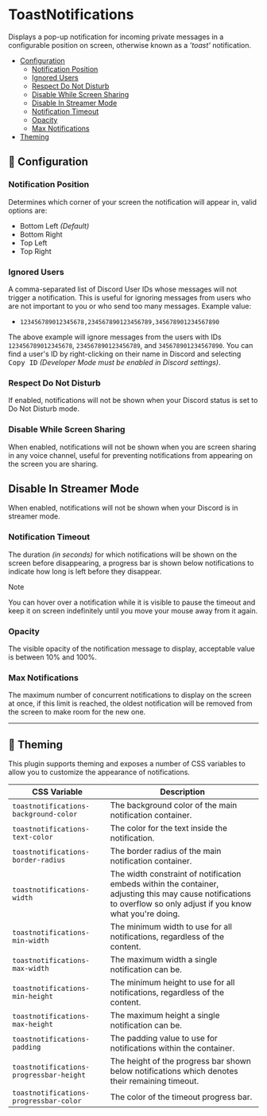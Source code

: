 # ToastNotifications

Displays a pop-up notification for incoming private messages in a configurable position on screen, otherwise known as a _'toast'_ notification.

-   [Configuration](#-configuration)
    -   [Notification Position](#notification-position)
    -   [Ignored Users](#ignored-users)
    -   [Respect Do Not Disturb](#respect-do-not-disturb)
    -   [Disable While Screen Sharing](#disable-while-screen-sharing)
    -   [Disable In Streamer Mode](#disable-in-streamer-mode)
    -   [Notification Timeout](#notification-timeout)
    -   [Opacity](#opacity)
    -   [Max Notifications](#max-notifications)
-   [Theming](#-theming)

## 🔧 Configuration

### Notification Position

Determines which corner of your screen the notification will appear in, valid options are:

-   Bottom Left _(Default)_
-   Bottom Right
-   Top Left
-   Top Right

### Ignored Users

A comma-separated list of Discord User IDs whose messages will not trigger a notification. This is useful for ignoring messages from users who are not important to you or who send too many messages. Example value:

-   `123456789012345678,234567890123456789,345678901234567890`

The above example will ignore messages from the users with IDs `123456789012345678`, `234567890123456789`, and `345678901234567890`. You can find a user's ID by right-clicking on their name in Discord and selecting <kbd>Copy ID</kbd> _(Developer Mode must be enabled in Discord settings)_.

### Respect Do Not Disturb

If enabled, notifications will not be shown when your Discord status is set to Do Not Disturb mode.

### Disable While Screen Sharing

When enabled, notifications will not be shown when you are screen sharing in any voice channel, useful for preventing notifications from appearing on the screen you are sharing.

## Disable In Streamer Mode

When enabled, notifications will not be shown when your Discord is in streamer mode.

### Notification Timeout

The duration _(in seconds)_ for which notifications will be shown on the screen before disappearing, a progress bar is shown below notifications to indicate how long is left before they disappear.

> [!NOTE]
> You can hover over a notification while it is visible to pause the timeout and keep it on screen indefinitely until you move your mouse away from it again.

### Opacity

The visible opacity of the notification message to display, acceptable value is between 10% and 100%.

### Max Notifications

The maximum number of concurrent notifications to display on the screen at once, if this limit is reached, the oldest notification will be removed from the screen to make room for the new one.

---

## 🎨 Theming

This plugin supports theming and exposes a number of CSS variables to allow you to customize the appearance of notifications.

| CSS Variable                            | Description                                                                                                                                                        |
| --------------------------------------- | ------------------------------------------------------------------------------------------------------------------------------------------------------------------ |
| `toastnotifications-background-color`   | The background color of the main notification container.                                                                                                           |
| `toastnotifications-text-color`         | The color for the text inside the notification.                                                                                                                    |
| `toastnotifications-border-radius`      | The border radius of the main notification container.                                                                                                              |
| `toastnotifications-width`              | The width constraint of notification embeds within the container, adjusting this may cause notifications to overflow so only adjust if you know what you're doing. |
| `toastnotifications-min-width`          | The minimum width to use for all notifications, regardless of the content.                                                                                         |
| `toastnotifications-max-width`          | The maximum width a single notification can be.                                                                                                                    |
| `toastnotifications-min-height`         | The minimum height to use for all notifications, regardless of the content.                                                                                        |
| `toastnotifications-max-height`         | The maximum height a single notification can be.                                                                                                                   |
| `toastnotifications-padding`            | The padding value to use for notifications within the container.                                                                                                   |
| `toastnotifications-progressbar-height` | The height of the progress bar shown below notifications which denotes their remaining timeout.                                                                    |
| `toastnotifications-progressbar-color`  | The color of the timeout progress bar.                                                                                                                             |
